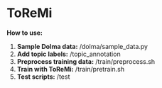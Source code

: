 # ToReMi
 
**How to use:**
1. **Sample Dolma data:** /dolma/sample_data.py
2. **Add topic labels:** /topic_annotation
3. **Preprocess training data:** /train/preprocess.sh
4. **Train with ToReMi:** /train/pretrain.sh
5. **Test scripts:** /test